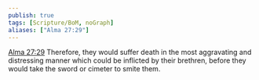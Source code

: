 ```yaml
---
publish: true
tags: [Scripture/BoM, noGraph]
aliases: ["Alma 27:29"]
---
```

[Alma 27:29](https://churchofjesuschrist.org/study/scriptures/bofm/alma/27?lang=eng&id=p29#p29) Therefore, they would suffer death in the most aggravating and distressing manner which could be inflicted by their brethren, before they would take the sword or cimeter to smite them.
